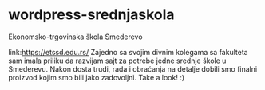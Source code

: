 # wordpress-srednjaskola
Ekonomsko-trgovinska škola Smederevo

link:https://etssd.edu.rs/
Zajedno sa svojim divnim kolegama sa fakulteta sam imala priliku da razvijam sajt za potrebe jedne srednje škole u Smederevu. Nakon dosta trudi, rada i obraćanja na detalje dobili smo finalni proizvod kojim smo bili jako zadovoljni.
Take a look! :)
